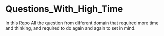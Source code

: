 # Questions_With_High_Time
In this Repo All the question from different domain that required more time and thinking, and required to do again and again to set in mind.
